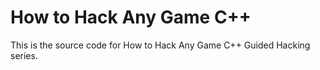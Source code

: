 # How to Hack Any Game C++

This is the source code for How to Hack Any Game C++ Guided Hacking series.
